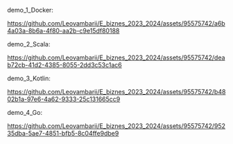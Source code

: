 demo_1_Docker:

https://github.com/Leovambarii/E_biznes_2023_2024/assets/95575742/a6b4a03a-8b6a-4f80-aa2b-c9e15df80188


demo_2_Scala:

https://github.com/Leovambarii/E_biznes_2023_2024/assets/95575742/deab72cb-41d2-4385-8055-2dd3c53c1ac6


demo_3_Kotlin:

https://github.com/Leovambarii/E_biznes_2023_2024/assets/95575742/b4802b1a-97e6-4a62-9333-25c131665cc9

demo_4_Go:

https://github.com/Leovambarii/E_biznes_2023_2024/assets/95575742/95235dba-5ae7-4851-bfb5-8c04ffe9dbe9



